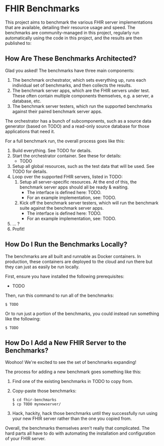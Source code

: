 # FHIR Benchmarks

This project aims to benchmark the various FHIR server implementations that are available, detailing their resource usage and speed. The benchmarks are community-managed in this project, regularly run automatically using the code in this project, and the results are then published to:

<TODO>

## How Are These Benchmarks Architected?

Glad you asked! The benchmarks have three main components:

1. The benchmark orchestrator, which sets everything up, runs each individual set of benchmarks, and then collects the results.
1. The benchmark server apps, which are the FHIR servers under test. These often contain multiple components themselves, e.g. a server, a database, etc.
1. The benchmark server testers, which run the supported benchmarks against their paired benchmark server apps.

The orchestrator has a bunch of subcomponents, such as a source data generator (based on TODO) and a read-only source database for those applications that need it.

For a full benchmark run, the overall process goes like this:

1. Build everything. See TODO for details.
1. Start the orchestrator container. See these for details:
    * TODO
1. Setup all global resources, such as the test data that will be used. See TODO for details.
1. Loop over the supported FHIR servers, listed in TODO:
    1. Setup all server-specific resources. At the end of this, the benchmark server apps should all be ready & waiting.
        * The interface is defined here: TODO.
        * For an example implementation, see: TODO.
    1. Kick off the benchmark server testers, which will run the benchmark suite against the benchmark server apps.
        * The interface is defined here: TODO.
        * For an example implementation, see: TODO.
1. ... ?
1. Profit!

## How Do I Run the Benchmarks Locally?

The benchmarks are all built and runnable as Docker containers. In production, these containers are deployed to the cloud and run there but they can just as easily be run locally.

First, ensure you have installed the following prerequisites:

* TODO

Then, run this command to run all of the benchmarks:

    $ TODO

Or to run just a portion of the benchmarks, you could instead run something like the following:

    $ TODO

## How Do I Add a New FHIR Server to the Benchmarks?

Woohoo! We're excited to see the set of benchmarks expanding!

The process for adding a new benchmark goes something like this:

1. Find one of the existing benchmarks in TODO to copy from.
1. Copy-paste those benchmarks:
    
    ```
    $ cd fhir-benchmarks
    $ cp TODO mynewserver/
    ```

1. Hack, hackity, hack those benchmarks until they successfully run using your new FHIR server rather than the one you copied from.

Overall, the benchmarks themselves aren't really that complicated. The hard parts all have to do with automating the installation and configuration of your FHIR server.
